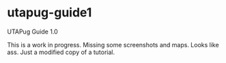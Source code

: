 # utapug-guide1
UTAPug Guide 1.0

This is a work in progress. Missing some screenshots and maps. Looks like ass. Just a modified copy of a tutorial.
